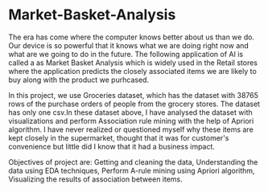 # Market-Basket-Analysis

The era has come where the computer knows better about us than we do. Our device is so powerful that it knows what we are doing right now and what are we going to do in the future. The following application of AI is called a as Market Basket Analysis which is widely used in the Retail stores where the application predicts the closely associated items we are likely to buy along with the product we purhcased.

In this project, we use Groceries dataset, which has the dataset with 38765 rows of the purchase orders of people from the grocery stores. The dataset has only one csv.In these dataset above, I have analysed the dataset with visualizations and perform Association rule mining with the help of Apriori algorithm. I have never realized or questioned myself why these items are kept closely in the supermarket, thought that it was for customer's convenience but little did I know that it had a business impact.

Objectives of project are:
Getting and cleaning the data,
Understanding the data using EDA techniques,
Perform A-rule mining using Apriori algorithm,
Visualizing the results of association between items.
